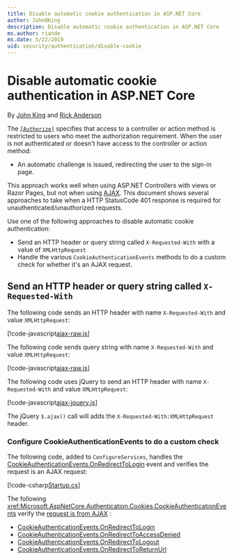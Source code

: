 ```yaml
---
title: Disable automatic cookie authentication in ASP.NET Core
author: John0King
description: Disable automatic cookie authentication in ASP.NET Core
ms.author: riande
ms.date: 5/22/2019
uid: security/authentication/disable-cookie
---
```

# Disable automatic cookie authentication in ASP.NET Core

By [John King](https://github.com/John0King) and [Rick Anderson](https://twitter.com/RickAndMSFT)

The [`[Authorize]`](xref:Microsoft.AspNetCore.Authorization.AuthorizeAttribute) specifies that access to a controller or action method is restricted to users who meet the authorization requirement. When the user is not authenticated or doesn't have access to the controller or action method:

* An automatic challenge is issued, redirecting the user to the sign-in page.

This approach works well when using ASP.NET Controllers with views or Razor Pages, but not when using [AJAX](https://developer.mozilla.org/en-US/docs/Web/Guide/AJAX). This document shows several approaches to take when a HTTP StatusCode 401 response is required for unauthenticated/unauthorized requests.

Use one of the following approaches to disable automatic cookie authentication:

* Send an HTTP header or query string called `X-Requested-With` with a value of `XMLHttpRequest`
* Handle the various `CookieAuthenticationEvents` methods to do a custom check for whether it's an AJAX request.

## Send an HTTP header or query string called `X-Requested-With`

The following code sends an HTTP header with name `X-Requested-With` and value `XMLHttpRequest`:

[!code-javascript[ajax-raw.js](disable-cookie/sample/js/ajax-raw.js)]

The following code sends query string with name `X-Requested-With` and value `XMLHttpRequest`:

[!code-javascript[ajax-raw.js](disable-cookie/sample/js/ajax-raw-qs.js)]

The following code uses jQuery to send an HTTP header with name `X-Requested-With` and value `XMLHttpRequest`:

[!code-javascript[ajax-jquery.js](disable-cookie/sample/js/ajax-jquery.js)]

The jQuery `$.ajax()` call will adds the `X-Requested-With:XMLHttpRequest` header.

### Configure CookieAuthenticationEvents to do a custom check

The following code, added to `ConfigureServices`, handles the [CookieAuthenticationEvents.OnRedirectToLogin](xref:Microsoft.AspNetCore.Authentication.Cookies.CookieAuthenticationEvents.OnRedirectToLogin) event and verifies the request is an AJAX request:

[!code-csharp[Startup.cs](disable-cookie/sample/Startup.cs?name=snippet)]

The following <xref:Microsoft.AspNetCore.Authentication.Cookies.CookieAuthenticationEvents> verify the [request is from AJAX](https://github.com/aspnet/AspNetCore/blob/v2.2.5/src/Security/Authentication/Cookies/src/CookieAuthenticationEvents.cs#L103-L107) :

* [CookieAuthenticationEvents.OnRedirectToLogin](xref:Microsoft.AspNetCore.Authentication.Cookies.CookieAuthenticationEvents.OnRedirectToLogin)
* [CookieAuthenticationEvents.OnRedirectToAccessDenied](xref:Microsoft.AspNetCore.Authentication.Cookies.CookieAuthenticationEvents.OnRedirectToAccessDenied)
* [CookieAuthenticationEvents.OnRedirectToLogout](xref:Microsoft.AspNetCore.Authentication.Cookies.CookieAuthenticationEvents.OnRedirectToLogout)
* [CookieAuthenticationEvents.OnRedirectToReturnUrl](xref:Microsoft.AspNetCore.Authentication.Cookies.CookieAuthenticationEvents.OnRedirectToReturnUrl)